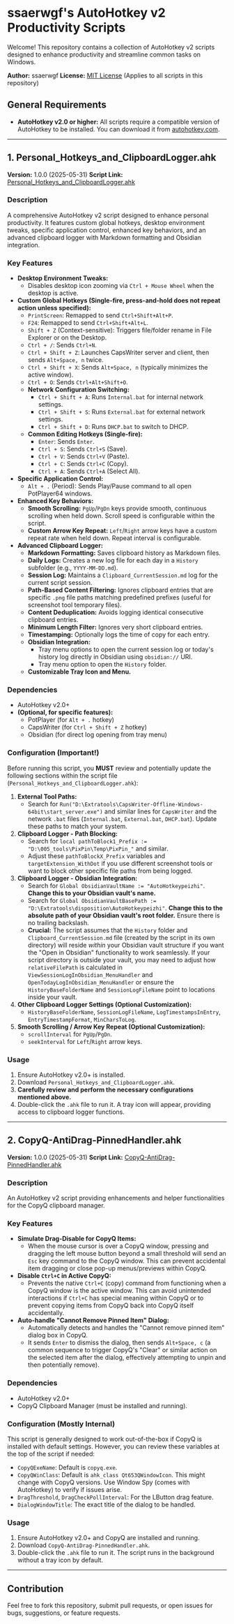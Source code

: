 # ssaerwgf's AutoHotkey v2 Productivity Scripts

Welcome! This repository contains a collection of AutoHotkey v2 scripts designed to enhance productivity and streamline common tasks on Windows.

**Author:** ssaerwgf
**License:** [MIT License](LICENSE) (Applies to all scripts in this repository)

## General Requirements

* **AutoHotkey v2.0 or higher:** All scripts require a compatible version of AutoHotkey to be installed. You can download it from [autohotkey.com](https://www.autohotkey.com/).

---

## 1. Personal_Hotkeys_and_ClipboardLogger.ahk

**Version:** 1.0.0 (2025-05-31)
**Script Link:** [Personal_Hotkeys_and_ClipboardLogger.ahk](Personal_Hotkeys_and_ClipboardLogger.ahk)

### Description

A comprehensive AutoHotkey v2 script designed to enhance personal productivity. It features custom global hotkeys, desktop environment tweaks, specific application control, enhanced key behaviors, and an advanced clipboard logger with Markdown formatting and Obsidian integration.

### Key Features

* **Desktop Environment Tweaks:**
  * Disables desktop icon zooming via `Ctrl + Mouse Wheel` when the desktop is active.
* **Custom Global Hotkeys (Single-fire, press-and-hold does not repeat action unless specified):**
  * `PrintScreen`: Remapped to send `Ctrl+Shift+Alt+P`.
  * `F24`: Remapped to send `Ctrl+Shift+Alt+L`.
  * `Shift + Z` (Context-sensitive): Triggers file/folder rename in File Explorer or on the Desktop.
  * `Ctrl + /`: Sends `Ctrl+N`.
  * `Ctrl + Shift + Z`: Launches CapsWriter server and client, then sends `Alt+Space, n` twice.
  * `Ctrl + Shift + X`: Sends `Alt+Space, n` (typically minimizes the active window).
  * `Ctrl + O`: Sends `Ctrl+Alt+Shift+O`.
  * **Network Configuration Switching:**
    * `Ctrl + Shift + A`: Runs `Internal.bat` for internal network settings.
    * `Ctrl + Shift + S`: Runs `External.bat` for external network settings.
    * `Ctrl + Shift + D`: Runs `DHCP.bat` to switch to DHCP.
  * **Common Editing Hotkeys (Single-fire):**
    * `Enter`: Sends `Enter`.
    * `Ctrl + S`: Sends `Ctrl+S` (Save).
    * `Ctrl + V`: Sends `Ctrl+V` (Paste).
    * `Ctrl + C`: Sends `Ctrl+C` (Copy).
    * `Ctrl + A`: Sends `Ctrl+A` (Select All).
* **Specific Application Control:**
  * `Alt + .` (Period): Sends Play/Pause command to all open PotPlayer64 windows.
* **Enhanced Key Behaviors:**
  * **Smooth Scrolling:** `PgUp`/`PgDn` keys provide smooth, continuous scrolling when held down. Scroll speed is configurable within the script.
  * **Custom Arrow Key Repeat:** `Left`/`Right` arrow keys have a custom repeat rate when held down. Repeat interval is configurable.
* **Advanced Clipboard Logger:**
  * **Markdown Formatting:** Saves clipboard history as Markdown files.
  * **Daily Logs:** Creates a new log file for each day in a `History` subfolder (e.g., `YYYY-MM-DD.md`).
  * **Session Log:** Maintains a `Clipboard_CurrentSession.md` log for the current script session.
  * **Path-Based Content Filtering:** Ignores clipboard entries that are specific `.png` file paths matching predefined prefixes (useful for screenshot tool temporary files).
  * **Content Deduplication:** Avoids logging identical consecutive clipboard entries.
  * **Minimum Length Filter:** Ignores very short clipboard entries.
  * **Timestamping:** Optionally logs the time of copy for each entry.
  * **Obsidian Integration:**
    * Tray menu options to open the current session log or today's history log directly in Obsidian using `obsidian://` URI.
    * Tray menu option to open the `History` folder.
  * **Customizable Tray Icon and Menu.**

### Dependencies

* AutoHotkey v2.0+
* **(Optional, for specific features):**
  * PotPlayer (for `Alt + .` hotkey)
  * CapsWriter (for `Ctrl + Shift + Z` hotkey)
  * Obsidian (for direct log opening from tray menu)

### Configuration (Important!)

Before running this script, you **MUST** review and potentially update the following sections within the script file (`Personal_Hotkeys_and_ClipboardLogger.ahk`):

1. **External Tool Paths:**
   * Search for `Run("D:\Extratools\CapsWriter-Offline-Windows-64bit\start_server.exe")` and similar lines for `CapsWriter` and the network `.bat` files (`Internal.bat`, `External.bat`, `DHCP.bat`). Update these paths to match your system.
2. **Clipboard Logger - Path Blocking:**
   * Search for `local pathToBlock1_Prefix := "D:\005_tools\PixPin\Temp\PixPin_"` and similar.
   * Adjust these `pathToBlockX_Prefix` variables and `targetExtension_WithDot` if you use different screenshot tools or want to block other specific file paths from being logged.
3. **Clipboard Logger - Obsidian Integration:**
   * Search for `Global ObsidianVaultName := "AutoHotkeypeizhi"`. **Change this to your Obsidian vault's name.**
   * Search for `Global ObsidianVaultBasePath := "D:\Extratools\disposition\AutoHotkeypeizhi"`. **Change this to the absolute path of your Obsidian vault's root folder.** Ensure there is no trailing backslash.
   * **Crucial:** The script assumes that the `History` folder and `Clipboard_CurrentSession.md` file (created by the script in its own directory) will reside *within* your Obsidian vault structure if you want the "Open in Obsidian" functionality to work seamlessly. If your script directory is outside your vault, you may need to adjust how `relativeFilePath` is calculated in `ViewSessionLogInObsidian_MenuHandler` and `OpenTodayLogInObsidian_MenuHandler` or ensure the `HistoryBaseFolderName` and `SessionLogFileName` point to locations inside your vault.
4. **Other Clipboard Logger Settings (Optional Customization):**
   * `HistoryBaseFolderName`, `SessionLogFileName`, `LogTimestampsInEntry`, `EntryTimestampFormat`, `MinCharsToLog`.
5. **Smooth Scrolling / Arrow Key Repeat (Optional Customization):**
   * `scrollInterval` for `PgUp`/`PgDn`.
   * `seekInterval` for `Left`/`Right` arrow keys.

### Usage

1. Ensure AutoHotkey v2.0+ is installed.
2. Download `Personal_Hotkeys_and_ClipboardLogger.ahk`.
3. **Carefully review and perform the necessary configurations mentioned above.**
4. Double-click the `.ahk` file to run it. A tray icon will appear, providing access to clipboard logger functions.

---

## 2. CopyQ-AntiDrag-PinnedHandler.ahk

**Version:** 1.0.0 (2025-05-31)
**Script Link:** [CopyQ-AntiDrag-PinnedHandler.ahk](CopyQ-AntiDrag-PinnedHandler.ahk)

### Description

An AutoHotkey v2 script providing enhancements and helper functionalities for the CopyQ clipboard manager.

### Key Features

* **Simulate Drag-Disable for CopyQ Items:**
  * When the mouse cursor is over a CopyQ window, pressing and dragging the left mouse button beyond a small threshold will send an `Esc` key command to the CopyQ window. This can prevent accidental item dragging or close pop-up menus/previews within CopyQ.
* **Disable `Ctrl+C` in Active CopyQ:**
  * Prevents the native `Ctrl+C` (copy) command from functioning when a CopyQ window is the active window. This can avoid unintended interactions if `Ctrl+C` has special meaning within CopyQ or to prevent copying items from CopyQ back into CopyQ itself accidentally.
* **Auto-handle "Cannot Remove Pinned Item" Dialog:**
  * Automatically detects and handles the "Cannot remove pinned item" dialog box in CopyQ.
  * It sends `Enter` to dismiss the dialog, then sends `Alt+Space, c` (a common sequence to trigger CopyQ's "Clear" or similar action on the selected item after the dialog, effectively attempting to unpin and then potentially remove).

### Dependencies

* AutoHotkey v2.0+
* CopyQ Clipboard Manager (must be installed and running).

### Configuration (Mostly Internal)

This script is generally designed to work out-of-the-box if CopyQ is installed with default settings. However, you can review these variables at the top of the script if needed:

* `CopyQExeName`: Default is `copyq.exe`.
* `CopyQWinClass`: Default is `ahk_class Qt653QWindowIcon`. This might change with CopyQ versions. Use Window Spy (comes with AutoHotkey) to verify if issues arise.
* `DragThreshold`, `DragCheckPollInterval`: For the LButton drag feature.
* `DialogWindowTitle`: The exact title of the dialog to be handled.

### Usage

1. Ensure AutoHotkey v2.0+ and CopyQ are installed and running.
2. Download `CopyQ-AntiDrag-PinnedHandler.ahk`.
3. Double-click the `.ahk` file to run it. The script runs in the background without a tray icon by default.

---

## Contribution

Feel free to fork this repository, submit pull requests, or open issues for bugs, suggestions, or feature requests.
